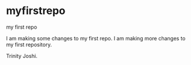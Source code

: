 # myfirstrepo
my first repo
 
I am making some changes to my first repo.
I am making more changes to my first repository.

Trinity Joshi.